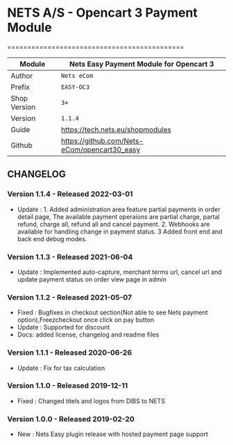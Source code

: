 # NETS A/S - Opencart 3 Payment Module
============================================

|Module | Nets Easy Payment Module for Opencart 3
|------|----------
|Author | `Nets eCom`
|Prefix | `EASY-OC3`
|Shop Version | `3+`
|Version | `1.1.4`
|Guide | https://tech.nets.eu/shopmodules
|Github | https://github.com/Nets-eCom/opencart30_easy

## CHANGELOG

### Version 1.1.4 - Released 2022-03-01
* Update : 1. Added administration area feature partial payments in order detail page,
			  The available payment operaions are partial charge, partal refund, charge all, refund all and cancel payment.
		   2. Webhooks are available for handling change in payment status.
		   3  Added front end and back end debug modes.


### Version 1.1.3 - Released 2021-06-04
* Update : Implemented auto-capture, merchant terms url, cancel url and update payment status on order view page in admin

### Version 1.1.2 - Released 2021-05-07
* Fixed : Bugfixes in checkout section(Not able to see Nets payment option),Freezcheckout once click on pay button
* Update : Supported for discount 
* Docs: added license, changelog and readme files

### Version 1.1.1 - Released 2020-06-26
* Update : Fix for tax calculation

### Version 1.1.0 - Released 2019-12-11
* Fixed : Changed titels and logos from DIBS to NETS

### Version 1.0.0 - Released 2019-02-20
* New : Nets Easy plugin release with hosted payment page support
